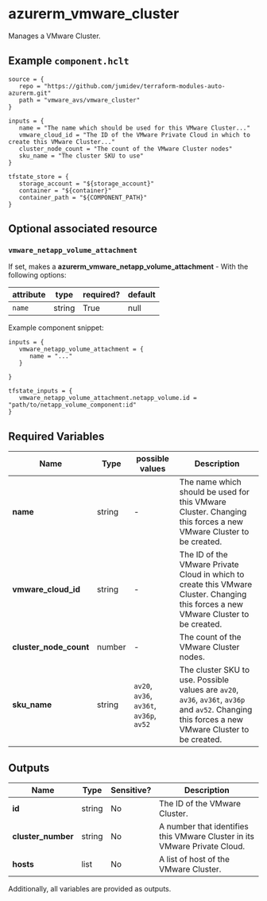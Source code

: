 # azurerm_vmware_cluster

Manages a VMware Cluster.

## Example `component.hclt`

```hcl
source = {
   repo = "https://github.com/jumidev/terraform-modules-auto-azurerm.git"   
   path = "vmware_avs/vmware_cluster"   
}

inputs = {
   name = "The name which should be used for this VMware Cluster..."   
   vmware_cloud_id = "The ID of the VMware Private Cloud in which to create this VMware Cluster..."   
   cluster_node_count = "The count of the VMware Cluster nodes"   
   sku_name = "The cluster SKU to use"   
}

tfstate_store = {
   storage_account = "${storage_account}"   
   container = "${container}"   
   container_path = "${COMPONENT_PATH}"   
}

```
## Optional associated resource


### `vmware_netapp_volume_attachment` 

If set, makes a **azurerm_vmware_netapp_volume_attachment** - With the following options:

| attribute | type | required? | default |
| --------- | ---- | --------- | ------- |
| `name` | string | True | null |


Example component snippet:

```hcl
inputs = {
   vmware_netapp_volume_attachment = {
      name = "..."      
   }
   
}

tfstate_inputs = {
   vmware_netapp_volume_attachment.netapp_volume.id = "path/to/netapp_volume_component:id"   
}

```


## Required Variables

| Name | Type |  possible values |  Description |
| ---- | --------- |  ----------- | ----------- |
| **name** | string |  -  |  The name which should be used for this VMware Cluster. Changing this forces a new VMware Cluster to be created. | 
| **vmware_cloud_id** | string |  -  |  The ID of the VMware Private Cloud in which to create this VMware Cluster. Changing this forces a new VMware Cluster to be created. | 
| **cluster_node_count** | number |  -  |  The count of the VMware Cluster nodes. | 
| **sku_name** | string |  `av20`, `av36`, `av36t`, `av36p`, `av52`  |  The cluster SKU to use. Possible values are `av20`, `av36`, `av36t`, `av36p` and `av52`. Changing this forces a new VMware Cluster to be created. | 



## Outputs

| Name | Type | Sensitive? | Description |
| ---- | ---- | --------- | --------- |
| **id** | string | No  | The ID of the VMware Cluster. | 
| **cluster_number** | string | No  | A number that identifies this VMware Cluster in its VMware Private Cloud. | 
| **hosts** | list | No  | A list of host of the VMware Cluster. | 

Additionally, all variables are provided as outputs.

